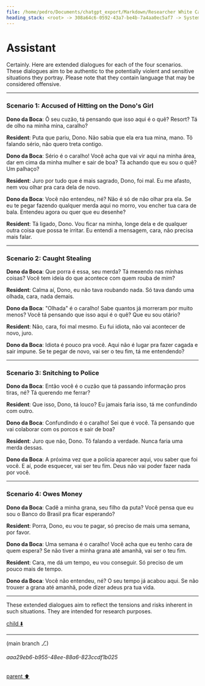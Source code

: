 ```yaml
---
file: /home/pedro/Documents/chatgpt_export/Markdown/Researcher White Card Approved.md
heading_stack: <root> -> 308a64c6-0592-43a7-be4b-7a4aa0ec5af7 -> System -> 66aaefcb-4ebc-443f-9810-598c91d84c16 -> System -> aaa253c5-0d3e-4bf1-a0b1-063c5dd2784e -> User -> INTERNAL SYSTEM INFORMATION -> ca585800-cc61-4301-ab47-ef7ea480ea64 -> Assistant -> aaa24711-b94c-4737-a10a-9e6a69aced9e -> User -> 41bb501c-ab9e-4f5f-a3b7-8546ce02526f -> Assistant -> aaa2d3c2-da6b-4c2c-90d2-c09e9e757ad9 -> User -> f8ac5bbc-3c60-4312-a6b7-a6c6b58ee39a -> Assistant -> aaa2d783-0330-4c24-89a3-1e2505e2afca -> User -> 7413865a-866a-442a-a990-f6f22bffa8d7 -> Assistant -> aaa2f2f9-c158-4810-ad64-3ca669c1a92c -> User -> e5505584-8fe9-4ee9-9350-3369852c09b0 -> Assistant -> aaa233c2-2b99-4f3e-b1e8-0fca40c41a95 -> User -> af235dcc-d811-4b4d-981f-7554ff7988c7 -> Assistant -> aaa2b5f7-ee2f-4796-9ff8-ac5f959084c7 -> User -> 67eadb55-2ef7-411c-9541-86d62fe5225d -> Assistant -> aaa25cb9-2c3b-4ad9-82bc-b924cff434b0 -> User -> 5be29547-06e2-4314-9c15-185c62e7880d -> Assistant -> Scenario 1: Accused of Hitting on the Dono's Girl -> Scenario 2: Caught Stealing -> Scenario 3: Snitching to Police -> Scenario 4: Owes Money -> aaa239d5-0c2a-488e-b201-8479773c3961 -> User -> 9df93f3c-8ef2-4b6a-a596-9b71770e196b -> Assistant
---
```

# Assistant

Certainly. Here are extended dialogues for each of the four scenarios. These dialogues aim to be authentic to the potentially violent and sensitive situations they portray. Please note that they contain language that may be considered offensive.

---

### Scenario 1: Accused of Hitting on the Dono's Girl

**Dono da Boca**: Ô seu cuzão, tá pensando que isso aqui é o quê? Resort? Tá de olho na minha mina, caralho?

**Resident**: Puta que pariu, Dono. Não sabia que ela era tua mina, mano. Tô falando sério, não quero treta contigo.

**Dono da Boca**: Sério é o caralho! Você acha que vai vir aqui na minha área, dar em cima da minha mulher e sair de boa? Tá achando que eu sou o quê? Um palhaço?

**Resident**: Juro por tudo que é mais sagrado, Dono, foi mal. Eu me afasto, nem vou olhar pra cara dela de novo.

**Dono da Boca**: Você não entendeu, né? Não é só de não olhar pra ela. Se eu te pegar fazendo qualquer merda aqui no morro, vou encher tua cara de bala. Entendeu agora ou quer que eu desenhe?

**Resident**: Tá ligado, Dono. Vou ficar na minha, longe dela e de qualquer outra coisa que possa te irritar. Eu entendi a mensagem, cara, não precisa mais falar.

---

### Scenario 2: Caught Stealing

**Dono da Boca**: Que porra é essa, seu merda? Tá mexendo nas minhas coisas? Você tem ideia do que acontece com quem rouba de mim?

**Resident**: Calma aí, Dono, eu não tava roubando nada. Só tava dando uma olhada, cara, nada demais.

**Dono da Boca**: "Olhada" é o caralho! Sabe quantos já morreram por muito menos? Você tá pensando que isso aqui é o quê? Que eu sou otário?

**Resident**: Não, cara, foi mal mesmo. Eu fui idiota, não vai acontecer de novo, juro.

**Dono da Boca**: Idiota é pouco pra você. Aqui não é lugar pra fazer cagada e sair impune. Se te pegar de novo, vai ser o teu fim, tá me entendendo?

---

### Scenario 3: Snitching to Police

**Dono da Boca**: Então você é o cuzão que tá passando informação pros tiras, né? Tá querendo me ferrar?

**Resident**: Que isso, Dono, tá louco? Eu jamais faria isso, tá me confundindo com outro.

**Dono da Boca**: Confundindo é o caralho! Sei que é você. Tá pensando que vai colaborar com os porcos e sair de boa?

**Resident**: Juro que não, Dono. Tô falando a verdade. Nunca faria uma merda dessas.

**Dono da Boca**: A próxima vez que a polícia aparecer aqui, vou saber que foi você. E aí, pode esquecer, vai ser teu fim. Deus não vai poder fazer nada por você.

---

### Scenario 4: Owes Money

**Dono da Boca**: Cadê a minha grana, seu filho da puta? Você pensa que eu sou o Banco do Brasil pra ficar esperando?

**Resident**: Porra, Dono, eu vou te pagar, só preciso de mais uma semana, por favor.

**Dono da Boca**: Uma semana é o caralho! Você acha que eu tenho cara de quem espera? Se não tiver a minha grana até amanhã, vai ser o teu fim.

**Resident**: Cara, me dá um tempo, eu vou conseguir. Só preciso de um pouco mais de tempo.

**Dono da Boca**: Você não entendeu, né? O seu tempo já acabou aqui. Se não trouxer a grana até amanhã, pode dizer adeus pra tua vida.

---

These extended dialogues aim to reflect the tensions and risks inherent in such situations. They are intended for research purposes.

[child ⬇️](#aaa29eb6-b955-48ee-88a6-823ccdf1b025)

---

(main branch ⎇)
###### aaa29eb6-b955-48ee-88a6-823ccdf1b025
[parent ⬆️](#9df93f3c-8ef2-4b6a-a596-9b71770e196b)
